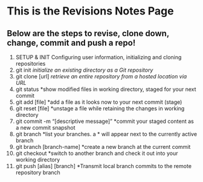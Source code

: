 # This is the Revisions Notes Page #

## Below are the steps to revise, clone down, change, commit and push a repo!


1. SETUP & INIT
Configuring user information, initializing and cloning repositories
2. git init
*initialize an existing directory as a Git repository*
3. git clone [url]
*retrieve an entire repository from a hosted location via URL*
4. git status
*show modified files in working directory, staged for your next commit
5. git add [file]
*add a file as it looks now to your next commit (stage)
6. git reset [file]
*unstage a file while retaining the changes in working directory
7. git commit -m “[descriptive message]”
*commit your staged content as a new commit snapshot
8. git branch
*list your branches. a * will appear next to the currently active branch
9. git branch [branch-name]
*create a new branch at the current commit
10. git checkout
*switch to another branch and check it out into your working directory
11. git push [alias] [branch]
*Transmit local branch commits to the remote repository branch
